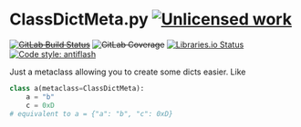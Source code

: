 ClassDictMeta.py [![Unlicensed work](https://raw.githubusercontent.com/unlicense/unlicense.org/master/static/favicon.png)](https://unlicense.org/)
===============
~~[![GitLab Build Status](https://gitlab.com/KOLANICH/ClassDictMeta.py/badges/master/pipeline.svg)](https://gitlab.com/KOLANICH/ClassDictMeta.py/pipelines/master/latest)~~
~~![GitLab Coverage](https://gitlab.com/KOLANICH/ClassDictMeta.py/badges/master/coverage.svg)~~
[![Libraries.io Status](https://img.shields.io/librariesio/github/KOLANICH/ClassDictMeta.py.svg)](https://libraries.io/github/KOLANICH/ClassDictMeta.py)
[![Code style: antiflash](https://img.shields.io/badge/code%20style-antiflash-FFF.svg)](https://codeberg.org/KOLANICH-tools/antiflash.py)

Just a metaclass allowing you to create some dicts easier. Like

```python
class a(metaclass=ClassDictMeta):
	a = "b"
	c = 0xD
# equivalent to a = {"a": "b", "c": 0xD}
```
